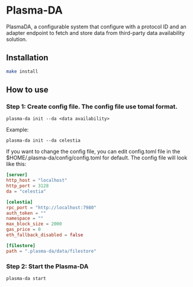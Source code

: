 # Plasma-DA
PlasmaDA, a configurable system that configure with a protocol ID and an adapter endpoint to fetch and store data from third-party data availability solution.

## Installation
```bash
make install
```

## How to use
### Step 1: Create config file. The config file use tomal format.
```shell
plasma-da init --da <data availability>
```
Example:
```shell
plasma-da init --da celestia
```
If you want to change the config file, you can edit config.toml file in the $HOME/.plasma-da/config/config.toml for default.
The config file will look like this:
```toml
[server]
http_host = "localhost"
http_port = 3128
da = "celestia"

[celestia]
rpc_port = "http://localhost:7980"
auth_token = ""
namespace = ""
max_block_size = 2000
gas_price = 0
eth_fallback_disabled = false

[filestore]
path = ".plasma-da/data/filestore"
```
### Step 2: Start the Plasma-DA
```shell
plasma-da start
```


